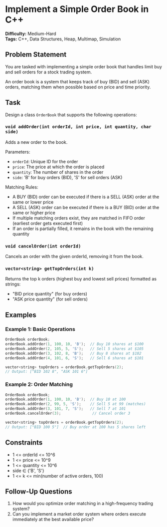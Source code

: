 # Implement a Simple Order Book in C++

**Difficulty:** Medium-Hard  
**Tags:** C++, Data Structures, Heap, Multimap, Simulation

## Problem Statement

You are tasked with implementing a simple order book that handles limit buy and sell orders for a stock trading system.

An order book is a system that keeps track of buy (BID) and sell (ASK) orders, matching them when possible based on price and time priority.

## Task

Design a class `OrderBook` that supports the following operations:

### `void addOrder(int orderId, int price, int quantity, char side)`

Adds a new order to the book.

Parameters:
- `orderId`: Unique ID for the order
- `price`: The price at which the order is placed
- `quantity`: The number of shares in the order
- `side`: 'B' for buy orders (BID), 'S' for sell orders (ASK)

Matching Rules:
- A BUY (BID) order can be executed if there is a SELL (ASK) order at the same or lower price
- A SELL (ASK) order can be executed if there is a BUY (BID) order at the same or higher price
- If multiple matching orders exist, they are matched in FIFO order (earliest order gets executed first)
- If an order is partially filled, it remains in the book with the remaining quantity

### `void cancelOrder(int orderId)`

Cancels an order with the given orderId, removing it from the book.

### `vector<string> getTopOrders(int k)`

Returns the top k orders (highest buy and lowest sell prices) formatted as strings:
- "BID price quantity" (for buy orders)
- "ASK price quantity" (for sell orders)

## Examples

### Example 1: Basic Operations

```cpp
OrderBook orderBook;
orderBook.addOrder(1, 100, 10, 'B');  // Buy 10 shares at $100
orderBook.addOrder(2, 105, 5, 'S');   // Sell 5 shares at $105
orderBook.addOrder(3, 102, 8, 'B');   // Buy 8 shares at $102
orderBook.addOrder(4, 101, 6, 'S');   // Sell 6 shares at $101

vector<string> topOrders = orderBook.getTopOrders(2);
// Output: ["BID 102 8", "ASK 101 6"]
```

### Example 2: Order Matching

```cpp
OrderBook orderBook;
orderBook.addOrder(1, 100, 10, 'B');  // Buy 10 at 100
orderBook.addOrder(2, 99, 5, 'S');    // Sell 5 at 99 (matches)
orderBook.addOrder(3, 101, 7, 'S');   // Sell 7 at 101
orderBook.cancelOrder(3);              // Cancel order 3

vector<string> topOrders = orderBook.getTopOrders(2);
// Output: ["BID 100 5"]  // Buy order at 100 has 5 shares left
```

## Constraints

- 1 <= orderId <= 10^6
- 1 <= price <= 10^9
- 1 <= quantity <= 10^6
- side ∈ {'B', 'S'}
- 1 <= k <= min(number of active orders, 100)

## Follow-Up Questions

1. How would you optimize order matching in a high-frequency trading system?
2. Can you implement a market order system where orders execute immediately at the best available price?
